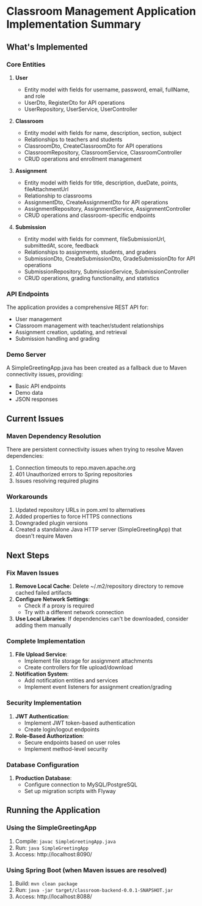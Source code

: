 # Classroom Management Application Implementation Summary

## What's Implemented

### Core Entities
1. **User**
   - Entity model with fields for username, password, email, fullName, and role
   - UserDto, RegisterDto for API operations
   - UserRepository, UserService, UserController

2. **Classroom**
   - Entity model with fields for name, description, section, subject
   - Relationships to teachers and students
   - ClassroomDto, CreateClassroomDto for API operations
   - ClassroomRepository, ClassroomService, ClassroomController
   - CRUD operations and enrollment management

3. **Assignment**
   - Entity model with fields for title, description, dueDate, points, fileAttachmentUrl
   - Relationship to classrooms
   - AssignmentDto, CreateAssignmentDto for API operations
   - AssignmentRepository, AssignmentService, AssignmentController
   - CRUD operations and classroom-specific endpoints

4. **Submission**
   - Entity model with fields for comment, fileSubmissionUrl, submittedAt, score, feedback
   - Relationships to assignments, students, and graders
   - SubmissionDto, CreateSubmissionDto, GradeSubmissionDto for API operations
   - SubmissionRepository, SubmissionService, SubmissionController
   - CRUD operations, grading functionality, and statistics

### API Endpoints
The application provides a comprehensive REST API for:
- User management
- Classroom management with teacher/student relationships
- Assignment creation, updating, and retrieval
- Submission handling and grading

### Demo Server
A SimpleGreetingApp.java has been created as a fallback due to Maven connectivity issues, providing:
- Basic API endpoints
- Demo data
- JSON responses

## Current Issues

### Maven Dependency Resolution
There are persistent connectivity issues when trying to resolve Maven dependencies:
1. Connection timeouts to repo.maven.apache.org
2. 401 Unauthorized errors to Spring repositories
3. Issues resolving required plugins

### Workarounds
1. Updated repository URLs in pom.xml to alternatives
2. Added properties to force HTTPS connections
3. Downgraded plugin versions
4. Created a standalone Java HTTP server (SimpleGreetingApp) that doesn't require Maven

## Next Steps

### Fix Maven Issues
1. **Remove Local Cache**: Delete ~/.m2/repository directory to remove cached failed artifacts
2. **Configure Network Settings**:
   - Check if a proxy is required
   - Try with a different network connection
3. **Use Local Libraries**: If dependencies can't be downloaded, consider adding them manually

### Complete Implementation
1. **File Upload Service**:
   - Implement file storage for assignment attachments
   - Create controllers for file upload/download
2. **Notification System**:
   - Add notification entities and services
   - Implement event listeners for assignment creation/grading

### Security Implementation
1. **JWT Authentication**:
   - Implement JWT token-based authentication
   - Create login/logout endpoints
2. **Role-Based Authorization**:
   - Secure endpoints based on user roles
   - Implement method-level security

### Database Configuration
1. **Production Database**:
   - Configure connection to MySQL/PostgreSQL
   - Set up migration scripts with Flyway

## Running the Application

### Using the SimpleGreetingApp
1. Compile: `javac SimpleGreetingApp.java`
2. Run: `java SimpleGreetingApp`
3. Access: http://localhost:8090/

### Using Spring Boot (when Maven issues are resolved)
1. Build: `mvn clean package`
2. Run: `java -jar target/classroom-backend-0.0.1-SNAPSHOT.jar`
3. Access: http://localhost:8088/ 